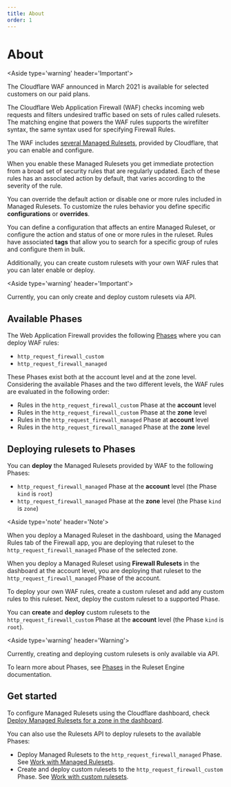 ```yaml
---
title: About
order: 1
---
```


# About

<Aside type='warning' header='Important'>

The Cloudflare WAF announced in March 2021 is available for selected customers on our paid plans.

</Aside>

The Cloudflare Web Application Firewall (WAF) checks incoming web requests and filters undesired traffic based on sets of rules called rulesets. The matching engine that powers the WAF rules supports the wirefilter syntax, the same syntax used for specifying Firewall Rules.

The WAF includes [several Managed Rulesets](/managed-rulesets), provided by Cloudflare, that you can enable and configure. 

When you enable these Managed Rulesets you get immediate protection from a broad set of security rules that are regularly updated. Each of these rules has an associated action by default, that varies according to the severity of the rule.

You can override the default action or disable one or more rules included in Managed Rulesets. To customize the rules behavior you define specific **configurations** or **overrides**.

You can define a configuration that affects an entire Managed Ruleset, or configure the action and status of one or more rules in the ruleset. Rules have associated **tags** that allow you to search for a specific group of rules and configure them in bulk.

Additionally, you can create custom rulesets with your own WAF rules that you can later enable or deploy.

<Aside type='warning' header='Important'>

Currently, you can only create and deploy custom rulesets via API.

</Aside>

## Available Phases

The Web Application Firewall provides the following [Phases](https://developers.cloudflare.com/firewall/cf-rulesets#phases) where you can deploy WAF rules:

* `http_request_firewall_custom`
* `http_request_firewall_managed`

These Phases exist both at the account level and at the zone level. Considering the available Phases and the two different levels, the WAF rules are evaluated in the following order:

* Rules in the `http_request_firewall_custom` Phase at the **account** level
* Rules in the `http_request_firewall_custom` Phase at the **zone** level
* Rules in the `http_request_firewall_managed` Phase at **account** level
* Rules in the `http_request_firewall_managed` Phase at the **zone** level

## Deploying rulesets to Phases

You can **deploy** the Managed Rulesets provided by WAF to the following Phases:
* `http_request_firewall_managed` Phase at the **account** level (the Phase `kind` is `root`)
* `http_request_firewall_managed` Phase at the **zone** level (the Phase `kind` is `zone`)

<Aside type='note' header='Note'>

When you deploy a Managed Ruleset in the dashboard, using the Managed Rules tab of the Firewall app, you are deploying that ruleset to the `http_request_firewall_managed` Phase of the selected zone. 

When you deploy a Managed Ruleset using **Firewall Rulesets** in the dashboard at the account level, you are deploying that ruleset to the `http_request_firewall_managed` Phase of the account. 

</Aside>

To deploy your own WAF rules, create a custom ruleset and add any custom rules to this ruleset. Next, deploy the custom ruleset to a supported Phase.

You can **create** and **deploy** custom rulesets to the `http_request_firewall_custom` Phase at the **account** level (the Phase `kind` is `root`).

<Aside type='warning' header='Warning'>

Currently, creating and deploying custom rulesets is only available via API.

</Aside>

To learn more about Phases, see [Phases](https://developers.cloudflare.com/firewall/cf-rulesets#phases) in the Ruleset Engine documentation.


## Get started

To configure Managed Rulesets using the Cloudflare dashboard, check [Deploy Managed Rulesets for a zone in the dashboard](/managed-rulesets/deploy-zone-dashboard). 

You can also use the Rulesets API to deploy rulesets to the available Phases:

* Deploy Managed Rulesets to the `http_request_firewall_managed` Phase. See [Work with Managed Rulesets](https://developers.cloudflare.com/firewall/cf-rulesets/managed-rulesets).
* Create and deploy custom rulesets to the `http_request_firewall_custom` Phase. See [Work with custom rulesets](https://developers.cloudflare.com/firewall/cf-rulesets/custom-rulesets).

